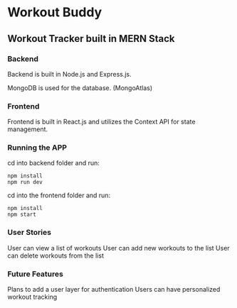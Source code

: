 # Workout Buddy

## Workout Tracker built in MERN Stack

### Backend 

Backend is built in Node.js and Express.js.

MongoDB is used for the database. (MongoAtlas)

### Frontend

Frontend is built in React.js and utilizes the Context API for state management.

### Running the APP

cd into backend folder and run:

```
npm install
npm run dev
```

cd into the frontend folder and run:

```
npm install
npm start
```

### User Stories

User can view a list of workouts
User can add new workouts to the list
User can delete workouts from the list

### Future Features

Plans to add a user layer for authentication
Users can have personalized workout tracking